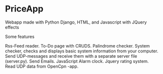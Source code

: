 # PriceApp
Webapp made with Python Django, HTML, and Javascript with JQuery effects

Some features

Rss-Feed reader.
To-Do page with CRUDS.
Palindrome checker.
System checker, checks and displays basic system information from your computer.
Send UDP-messages and receive them with a separate server file (server.py).
Send Emails.
JavaScript Alarm clock.
Jquery rating system.
Read UDP data from OpenCpn -app.